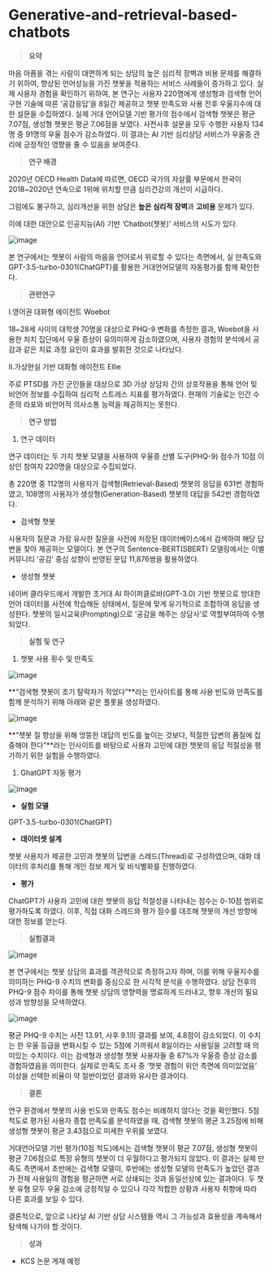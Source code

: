 # Generative-and-retrieval-based-chatbots
> **요약**
> 

마음 아픔을 겪는 사람이 대면하게 되는 상담의 높은 심리적 장벽과 비용 문제를 해결하기 위하여, 향상된 언어성능을 가진 챗봇을 적용하는 서비스 사례들이 증가하고 있다. 실제 사용자 경험을 확인하기 위하여, 본 연구는 사용자 220명에게 생성형과 검색형 언어구현 기술에 따른 ‘공감응답’을 8일간 제공하고 챗봇 만족도와 사용 전후 우울지수에 대한 설문을 수집하였다. 실제 거대 언어모델 기반 평가의 점수에서 검색형 챗봇은 평균 7.07점, 생성형 챗봇은 평균 7.06점을 보였다. 사전사후 설문을 모두 수행한 사용자 134명 중 91명의 우울 점수가 감소하였다. 이 결과는 AI 기반 심리상담 서비스가 우울증 관리에 긍정적인 영향을 줄 수 있음을 보여준다.

> **연구 배경**
> 

2020년 OECD Health Data에 따르면, OECD 국가의 자살률 부문에서 한국이 2018~2020년 연속으로 1위에 위치할 만큼 심리건강의 개선이 시급하다.

그럼에도 불구하고, 심리개선을 위한 상담은 **높은 심리적 장벽**과 **고비용** 문제가 있다.

이에 대한 대안으로 인공지능(AI) 기반 ‘Chatbot(챗봇)’ 서비스의 시도가 있다.

![image](https://github.com/younkyungkim/Generative-and-retrieval-based-chatbots/assets/141793731/acb29a8e-c7a6-4680-bb12-a4852e99963e)


본 연구에서는 챗봇이 사람의 마음을 언어로서 위로할 수 있다는 측면에서, 실 만족도와 GPT-3.5-turbo-0301(ChatGPT)를 활용한 거대언어모델의 자동평가를 함께 확인한다.

> **관련연구**
> 

I.영어권 대화형 에이전트 Woebot

18~28세 사이의 대학생 70명을 대상으로 PHQ-9 변화를 측정한 결과, Woebot을 사용한 처치 집단에서 우울 증상이 유의미하게 감소하였으며, 사용자 경험의 분석에서 공감과 같은 치료 과정 요인이 효과를 발휘한 것으로 나타났다.

II.가상현실 기반 대화형 에이전트 Ellie

주로 PTSD를 가진 군인들을 대상으로 3D 가상 상담자 간의 상호작용을 통해 언어 및 비언어 정보를 수집하여 심리적 스트레스 지표를 평가하였다. 현재의 기술로는 인간 수준의 라포와 비언어적 의사소통 능력을 제공하지는 못한다.

> **연구 방법**
> 
1. 연구 데이터

연구 데이터는 두 가지 챗봇 모델을 사용하여 우울증 선별 도구(PHQ-9) 점수가 10점 이상인 참여자 220명을 대상으로 수집되었다.

총 220명 중 112명의 사용자가 검색형(Retrieval-Based) 챗봇의 응답을 631번 경험하였고, 108명의 사용자가 생성형(Generation-Based) 챗봇의 대답을 542번 경험하였다.

- 검색형 챗봇

사용자의 질문과 가장 유사한 질문을 사전에 저장된 데이터베이스에서 검색하여 해당 답변을 찾아 제공하는 모델이다. 본 연구의 Sentence-BERT(SBERT) 모델링에서는 이별 커뮤니티 ‘공감’ 중심 성향이 반영된 문답 11,876쌍을 활용하였다.

- 생성형 챗봇

네이버 클라우드에서 개발한 초거대 AI 하이퍼클로바(GPT-3.0) 기반 챗봇으로 방대한 언어 데이터를 사전에 학습해둔 상태에서, 질문에 맞게 유기적으로 조합하여 응답을 생성한다. 챗봇의 일시교육(Prompting)으로 ‘공감을 해주는 상담사‘로 역할부여하여 수행되었다.

> **실험 및 연구**
> 
1. 챗봇 사용 횟수 및 만족도

![image](https://github.com/younkyungkim/Generative-and-retrieval-based-chatbots/assets/141793731/c496bbac-d49e-49f0-a443-d43a99105ccb)


**“검색형 챗봇이 초기 탈락자가 적었다”**라는 인사이트를 통해 사용 빈도와 만족도를 함께 분석하기 위해 아래와 같은 플롯을 생성하였다.

![image](https://github.com/younkyungkim/Generative-and-retrieval-based-chatbots/assets/141793731/67ba1155-8922-45d3-a8da-fad954973c5f)


**“챗봇 질 향상을 위해 엉뚱한 대답의 빈도를 높이는 것보다, 적절한 답변의 품질에 집중해야 한다”**라는 인사이트를 바탕으로 사용자 고민에 대한 챗봇의 응답 적절성을 평가하기 위한 실험을 수행하였다.

1. GhatGPT  자동 평가

![image](https://github.com/younkyungkim/Generative-and-retrieval-based-chatbots/assets/141793731/060ea709-3d8c-46ed-a5b3-ea659421bdf6)


- **실험 모델**

GPT-3.5-turbo-0301(ChatGPT)

- **데이터셋 설계**

챗봇 사용자가 제공한 고민과 챗봇의 답변을 스레드(Thread)로 구성하였으며, 대화 데이터의 후처리를 통해 개인 정보 제거 및 비식별화를 진행하였다.

- **평가**

ChatGPT가 사용자 고민에 대한 챗봇의 응답 적절성을 나타내는 점수는 0-10점 범위로 평가하도록 하였다. 이후, 직접 대화 스레드와 평가 점수를 대조해 챗봇의 개선 방향에 대한 정보를 얻는다.

> **실험결과**
> 

![image](https://github.com/younkyungkim/Generative-and-retrieval-based-chatbots/assets/141793731/bce94143-01d0-46de-a266-e8df3b2fa31f)


본 연구에서는 챗봇 상담의 효과를 객관적으로 측정하고자 하며, 이를 위해 우울지수를 의미하는 PHQ-9 수치의 변화를 중심으로 한 시각적 분석을 수행하였다. 상담 전후의 PHQ-9 점수 차이를 통해 챗봇 상담의 영향력을 명료하게 드러내고, 향후 개선의 필요성과 방향성을 모색하였다.

![image](https://github.com/younkyungkim/Generative-and-retrieval-based-chatbots/assets/141793731/11aec533-83d6-4572-bf6f-e7f8eed682c7)

평균 PHQ-9 수치는 사전 13.91, 사후 9.1의 결과를 보여, 4.8점이 감소되었다. 이 수치는 한 우울 등급을 변화시킬 수 있는 5점에 가까워서 8일이라는 사용일을 고려할 때 의미있는 수치이다. 이는 검색형과 생성형 챗봇 사용자들 중 67%가 우울증 증상 감소를 경험하였음을 의미한다. 실제로 만족도 조사 중 ‘챗봇 경험이 위안 측면에 의미있었음‘ 이상을 선택한 비율이 약 절반이었던 결과와 유사한 결과이다.

> **결론**
> 

연구 환경에서 챗봇의 사용 빈도와 만족도 점수는 비례하지 않다는 것을 확인했다. 5점 척도로 평가된 사용자 종합 만족도를 분석하였을 때, 검색형 챗봇의 평균 3.25점에 비해 생성형 챗봇이 평균 3.43점으로 미세한 우위를 보였다.

거대언어모델 기반 평가(10점 척도)에서는 검색형 챗봇이 평균 7.07점, 생성형 챗봇이 평균 7.06점으로 특정 유형의 챗봇이 더 우월하다고 평가되지 않았다. 이 결과는 실제 만족도 측면에서 초반에는 검색형 모델이, 후반에는 생성형 모델의 만족도가 높았던 결과가 전체 사용일의 경험을 평균하면 서로 상쇄되는 것과 동일선상에 있는 결과이다. 두 챗봇 유형 모두 우울 감소에 긍정적일 수 있으나 각각 적합한 상황과 사용자 취향에 따라 다른 효과를 보일 수 있다.

결론적으로, 앞으로 나타날 AI 기반 상담 시스템들 역시 그 가능성과 효용성을 계속해서 탐색해 나가야 할 것이다.

> **성과**
> 
- KCS 논문 게재 예정
